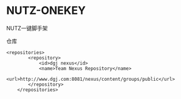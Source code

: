 # NUTZ-ONEKEY
NUTZ一键脚手架

仓库
```
<repositories>
		<repository>
			<id>dgj nexus</id>
			<name>Team Nexus Repository</name>
			<url>http://www.dgj.com:8081/nexus/content/groups/public</url>
		</repository>
	</repositories>
```
